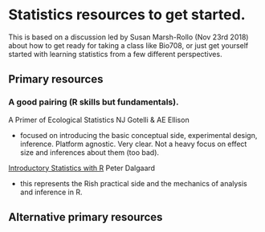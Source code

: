 # Statistics resources to get started.

This is based on a discussion led by Susan Marsh-Rollo (Nov 23rd 2018) about how to get ready for taking a class like Bio708, or just get yourself started with learning statistics from a few different perspectives.


## Primary resources

### A good pairing (R skills but fundamentals).
A Primer of Ecological Statistics
	NJ Gotelli & AE Ellison
- focused on introducing the basic conceptual side, experimental design, inference. Platform agnostic. Very clear. Not a heavy focus on effect size and inferences about them (too bad).

 [Introductory Statistics with R](http://www.academia.dk/BiologiskAntropologi/Epidemiologi/PDF/Introductory_Statistics_with_R__2nd_ed.pdf)
	Peter Dalgaard
- this represents the Rish practical side and the mechanics of analysis and inference in R.


## Alternative primary resources




